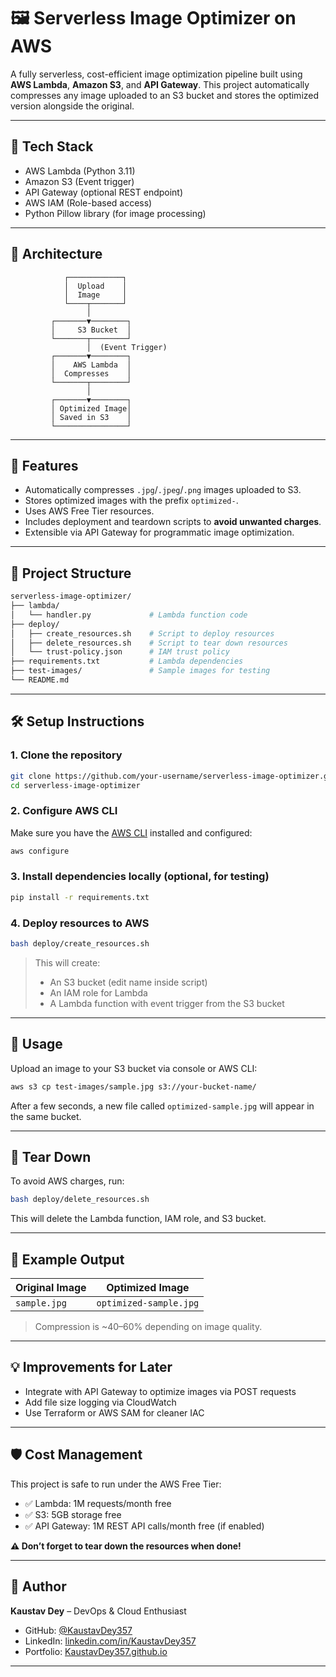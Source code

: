 
# 🖼️ Serverless Image Optimizer on AWS

A fully serverless, cost-efficient image optimization pipeline built using **AWS Lambda**, **Amazon S3**, and **API Gateway**. This project automatically compresses any image uploaded to an S3 bucket and stores the optimized version alongside the original.

---

## 🧰 Tech Stack

- AWS Lambda (Python 3.11)
- Amazon S3 (Event trigger)
- API Gateway (optional REST endpoint)
- AWS IAM (Role-based access)
- Python Pillow library (for image processing)

---

## 📌 Architecture

```text
            ┌────────────┐
            │  Upload    │
            │  Image     │
            └────┬───────┘
                 │
         ┌───────▼────────┐
         │     S3 Bucket  │
         └───────┬────────┘
                 │  (Event Trigger)
         ┌───────▼────────┐
         │    AWS Lambda  │
         │  Compresses    │
         └───────┬────────┘
                 │
         ┌───────▼────────┐
         │ Optimized Image│
         │ Saved in S3    │
         └────────────────┘
````

---

## 🚀 Features

* Automatically compresses `.jpg`/`.jpeg`/`.png` images uploaded to S3.
* Stores optimized images with the prefix `optimized-`.
* Uses AWS Free Tier resources.
* Includes deployment and teardown scripts to **avoid unwanted charges**.
* Extensible via API Gateway for programmatic image optimization.

---

## 📂 Project Structure

```bash
serverless-image-optimizer/
├── lambda/
│   └── handler.py             # Lambda function code
├── deploy/
│   ├── create_resources.sh    # Script to deploy resources
│   ├── delete_resources.sh    # Script to tear down resources
│   └── trust-policy.json      # IAM trust policy
├── requirements.txt           # Lambda dependencies
├── test-images/               # Sample images for testing
└── README.md
```

---

## 🛠️ Setup Instructions

### 1. Clone the repository

```bash
git clone https://github.com/your-username/serverless-image-optimizer.git
cd serverless-image-optimizer
```

### 2. Configure AWS CLI

Make sure you have the [AWS CLI](https://docs.aws.amazon.com/cli/latest/userguide/install-cliv2.html) installed and configured:

```bash
aws configure
```

### 3. Install dependencies locally (optional, for testing)

```bash
pip install -r requirements.txt
```

### 4. Deploy resources to AWS

```bash
bash deploy/create_resources.sh
```

> This will create:
>
> * An S3 bucket (edit name inside script)
> * An IAM role for Lambda
> * A Lambda function with event trigger from the S3 bucket

---

## 🔄 Usage

Upload an image to your S3 bucket via console or AWS CLI:

```bash
aws s3 cp test-images/sample.jpg s3://your-bucket-name/
```

After a few seconds, a new file called `optimized-sample.jpg` will appear in the same bucket.

---

## 🧯 Tear Down

To avoid AWS charges, run:

```bash
bash deploy/delete_resources.sh
```

This will delete the Lambda function, IAM role, and S3 bucket.

---

## 📸 Example Output

| Original Image | Optimized Image        |
| -------------- | ---------------------- |
| `sample.jpg`   | `optimized-sample.jpg` |

> Compression is \~40–60% depending on image quality.

---

## 💡 Improvements for Later

* Integrate with API Gateway to optimize images via POST requests
* Add file size logging via CloudWatch
* Use Terraform or AWS SAM for cleaner IAC

---

## 🛡️ Cost Management

This project is safe to run under the AWS Free Tier:

* ✅ Lambda: 1M requests/month free
* ✅ S3: 5GB storage free
* ✅ API Gateway: 1M REST API calls/month free (if enabled)

**⚠️ Don’t forget to tear down the resources when done!**

---

## 📢 Author

**Kaustav Dey** – DevOps & Cloud Enthusiast

* GitHub: [@KaustavDey357](https://github.com/KaustavDey357)
* LinkedIn: [linkedin.com/in/KaustavDey357](https://www.linkedin.com/in/kaustav-dey-107593244?utm_source=share&utm_campaign=share_via&utm_content=profile&utm_medium=android_app)
* Portfolio: [KaustavDey357.github.io](https://KaustavDey357.github.io)

---
